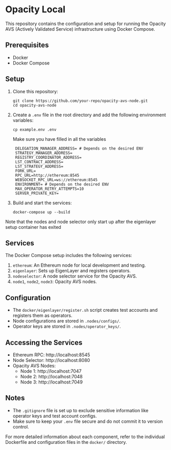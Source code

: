 # Opacity Local 

This repository contains the configuration and setup for running the Opacity AVS (Actively Validated Service) infrastructure using Docker Compose.

## Prerequisites

- Docker
- Docker Compose

## Setup

1. Clone this repository:
   ```
   git clone https://github.com/your-repo/opacity-avs-node.git
   cd opacity-avs-node
   ```

2. Create a `.env` file in the root directory and add the following environment variables:
   ```
   cp example.env .env
   ```
   Make sure you have filled in all the variables 
   ```
    DELEGATION_MANAGER_ADDRESS= # Depends on the desired ENV 
    STRATEGY_MANAGER_ADDRESS=
    REGISTRY_COORDINATOR_ADDRESS=
    LST_CONTRACT_ADDRESS=
    LST_STRATEGY_ADDRESS=
    FORK_URL=
    RPC_URL=http://ethereum:8545
    WEBSOCKET_RPC_URL=ws://ethereum:8545
    ENVIRONMENT= # Depends on the desired ENV 
    MAX_OPERATOR_RETRY_ATTEMPTS=10
    SERVER_PRIVATE_KEY= 
   ```

3. Build and start the services:
   ```
   docker-compose up --build
   ```
Note that the nodes and node selector only start up after the eigenlayer setup container has exited  

## Services

The Docker Compose setup includes the following services:

1. `ethereum`: An Ethereum node for local development and testing.
2. `eigenlayer`: Sets up EigenLayer and registers operators.
3. `nodeselector`: A node selector service for the Opacity AVS.
4. `node1`, `node2`, `node3`: Opacity AVS nodes.

## Configuration

- The `docker/eigenlayer/register.sh` script creates test accounts and registers them as operators.
- Node configurations are stored in `.nodes/configs/`.
- Operator keys are stored in `.nodes/operator_keys/`.

## Accessing the Services

- Ethereum RPC: http://localhost:8545
- Node Selector: http://localhost:8080
- Opacity AVS Nodes:
  - Node 1: http://localhost:7047
  - Node 2: http://localhost:7048
  - Node 3: http://localhost:7049

## Notes

- The `.gitignore` file is set up to exclude sensitive information like operator keys and test account configs.
- Make sure to keep your `.env` file secure and do not commit it to version control.

For more detailed information about each component, refer to the individual Dockerfile and configuration files in the `docker/` directory.
